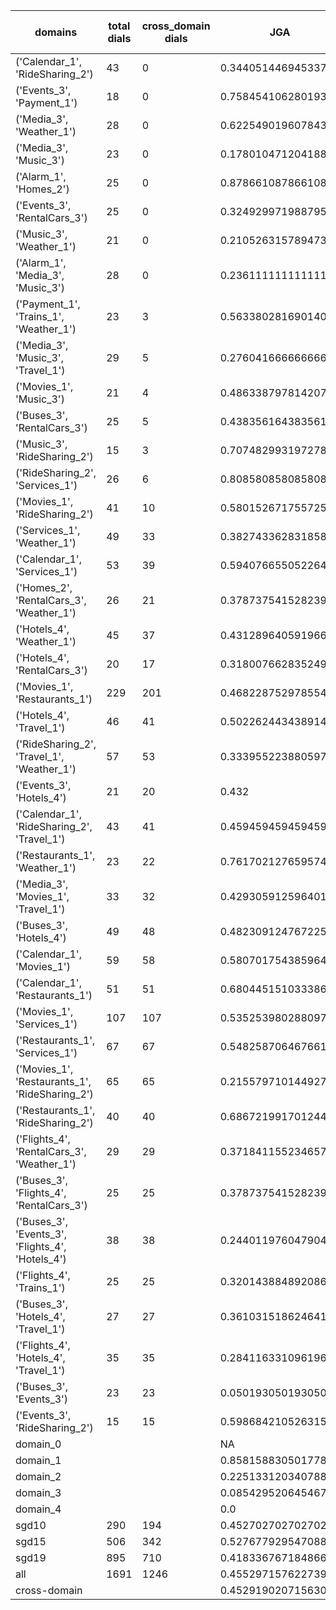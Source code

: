 | domains                                          |   total dials |   cross_domain dials | JGA                 | RSA                | TA                 | CDTA                 |   total turns |   cross-domain turns |
|--------------------------------------------------|---------------|----------------------|---------------------|--------------------|--------------------|----------------------|---------------|----------------------|
| ('Calendar_1', 'RideSharing_2')                  |            43 |                    0 | 0.3440514469453376  | 0.717410192147033  | 0.8360128617363344 | NA                   |           311 |                    0 |
| ('Events_3', 'Payment_1')                        |            18 |                    0 | 0.7584541062801933  | 0.9365358538725373 | 0.9178743961352657 | NA                   |           207 |                    0 |
| ('Media_3', 'Weather_1')                         |            28 |                    0 | 0.6225490196078431  | 0.8590750436300173 | 0.8921568627450981 | NA                   |           204 |                    0 |
| ('Media_3', 'Music_3')                           |            23 |                    0 | 0.17801047120418848 | 0.5738560787443469 | 0.5654450261780105 | NA                   |           191 |                    0 |
| ('Alarm_1', 'Homes_2')                           |            25 |                    0 | 0.8786610878661087  | 0.953071915900863  | 0.9665271966527197 | NA                   |           239 |                    0 |
| ('Events_3', 'RentalCars_3')                     |            25 |                    0 | 0.32492997198879553 | 0.7988574170927111 | 0.6918767507002801 | NA                   |           357 |                    0 |
| ('Music_3', 'Weather_1')                         |            21 |                    0 | 0.21052631578947367 | 0.6272713993572885 | 0.6432748538011696 | NA                   |           171 |                    0 |
| ('Alarm_1', 'Media_3', 'Music_3')                |            28 |                    0 | 0.2361111111111111  | 0.6398564294631707 | 0.7256944444444444 | NA                   |           288 |                    0 |
| ('Payment_1', 'Trains_1', 'Weather_1')           |            23 |                    3 | 0.5633802816901409  | 0.9347922279740462 | 0.8507042253521127 | 0.3333333333333333   |           355 |                    3 |
| ('Media_3', 'Music_3', 'Travel_1')               |            29 |                    5 | 0.2760416666666667  | 0.7288653293421691 | 0.7291666666666666 | 0.2                  |           384 |                    5 |
| ('Movies_1', 'Music_3')                          |            21 |                    4 | 0.48633879781420764 | 0.8246852764094142 | 0.8032786885245902 | 0.25                 |           183 |                    4 |
| ('Buses_3', 'RentalCars_3')                      |            25 |                    5 | 0.4383561643835616  | 0.8722853397782581 | 0.8082191780821918 | 0.0                  |           365 |                    5 |
| ('Music_3', 'RideSharing_2')                     |            15 |                    3 | 0.7074829931972789  | 0.929854778790949  | 0.8979591836734694 | 0.6666666666666666   |           147 |                    3 |
| ('RideSharing_2', 'Services_1')                  |            26 |                    6 | 0.8085808580858086  | 0.9601810515873017 | 0.9405940594059405 | 0.0                  |           303 |                    6 |
| ('Movies_1', 'RideSharing_2')                    |            41 |                   10 | 0.5801526717557252  | 0.9009653951186208 | 0.8727735368956743 | 0.0                  |           393 |                   10 |
| ('Services_1', 'Weather_1')                      |            49 |                   33 | 0.3827433628318584  | 0.8143192488262906 | 0.8495575221238938 | 0.3333333333333333   |           452 |                   48 |
| ('Calendar_1', 'Services_1')                     |            53 |                   39 | 0.5940766550522648  | 0.8753277806849238 | 0.8083623693379791 | 0.16326530612244897  |           574 |                   49 |
| ('Homes_2', 'RentalCars_3', 'Weather_1')         |            26 |                   21 | 0.3787375415282392  | 0.8329365079365073 | 0.6511627906976745 | 0.45454545454545453  |           301 |                   22 |
| ('Hotels_4', 'Weather_1')                        |            45 |                   37 | 0.4312896405919662  | 0.8382165887188215 | 0.7758985200845666 | 0.10810810810810811  |           473 |                   37 |
| ('Hotels_4', 'RentalCars_3')                     |            20 |                   17 | 0.31800766283524906 | 0.8285738915256985 | 0.735632183908046  | 0.0                  |           261 |                   17 |
| ('Movies_1', 'Restaurants_1')                    |           229 |                  201 | 0.46822875297855443 | 0.8664739285302995 | 0.7720413026211279 | 0.17472118959107807  |          2518 |                  269 |
| ('Hotels_4', 'Travel_1')                         |            46 |                   41 | 0.502262443438914   | 0.834946957614422  | 0.8144796380090498 | 0.2926829268292683   |           442 |                   41 |
| ('RideSharing_2', 'Travel_1', 'Weather_1')       |            57 |                   53 | 0.333955223880597   | 0.8090388843709528 | 0.7742537313432836 | 0.14102564102564102  |           536 |                   78 |
| ('Events_3', 'Hotels_4')                         |            21 |                   20 | 0.432               | 0.8176478467617708 | 0.748              | 0.5                  |           250 |                   20 |
| ('Calendar_1', 'RideSharing_2', 'Travel_1')      |            43 |                   41 | 0.4594594594594595  | 0.8114994331065769 | 0.7972972972972973 | 0.024390243902439025 |           444 |                   41 |
| ('Restaurants_1', 'Weather_1')                   |            23 |                   22 | 0.7617021276595745  | 0.9449328449328451 | 0.8978723404255319 | 0.34782608695652173  |           235 |                   23 |
| ('Media_3', 'Movies_1', 'Travel_1')              |            33 |                   32 | 0.42930591259640105 | 0.8565990089575    | 0.8406169665809768 | 0.625                |           389 |                   32 |
| ('Buses_3', 'Hotels_4')                          |            49 |                   48 | 0.4823091247672253  | 0.856127272672112  | 0.8007448789571695 | 0.0625               |           537 |                   48 |
| ('Calendar_1', 'Movies_1')                       |            59 |                   58 | 0.5807017543859649  | 0.8760096994327055 | 0.7894736842105263 | 0.08695652173913043  |           570 |                   69 |
| ('Calendar_1', 'Restaurants_1')                  |            51 |                   51 | 0.6804451510333863  | 0.9258845671724465 | 0.8473767885532592 | 0.26666666666666666  |           629 |                   60 |
| ('Movies_1', 'Services_1')                       |           107 |                  107 | 0.535253980288097   | 0.8841089466089483 | 0.7945413191811979 | 0.26262626262626265  |          1319 |                  198 |
| ('Restaurants_1', 'Services_1')                  |            67 |                   67 | 0.5482587064676617  | 0.9061805278626253 | 0.7930348258706468 | 0.12878787878787878  |          1005 |                  132 |
| ('Movies_1', 'Restaurants_1', 'RideSharing_2')   |            65 |                   65 | 0.21557971014492755 | 0.7830268238483251 | 0.6847826086956522 | 0.09826589595375723  |          1104 |                  173 |
| ('Restaurants_1', 'RideSharing_2')               |            40 |                   40 | 0.6867219917012448  | 0.9330579787383231 | 0.8589211618257261 | 0.0                  |           482 |                   40 |
| ('Flights_4', 'RentalCars_3', 'Weather_1')       |            29 |                   29 | 0.37184115523465705 | 0.8368750836581718 | 0.6425992779783394 | 0.21428571428571427  |           277 |                   56 |
| ('Buses_3', 'Flights_4', 'RentalCars_3')         |            25 |                   25 | 0.3787375415282392  | 0.8210842561671993 | 0.6511627906976745 | 0.0425531914893617   |           301 |                   47 |
| ('Buses_3', 'Events_3', 'Flights_4', 'Hotels_4') |            38 |                   38 | 0.2440119760479042  | 0.704867118823597  | 0.6631736526946108 | 0.2196969696969697   |           668 |                  132 |
| ('Flights_4', 'Trains_1')                        |            25 |                   25 | 0.32014388489208634 | 0.8123440126249114 | 0.6762589928057554 | 0.0                  |           278 |                   25 |
| ('Buses_3', 'Hotels_4', 'Travel_1')              |            27 |                   27 | 0.36103151862464183 | 0.8434760919253396 | 0.7564469914040115 | 0.07407407407407407  |           349 |                   54 |
| ('Flights_4', 'Hotels_4', 'Travel_1')            |            35 |                   35 | 0.2841163310961969  | 0.7767764047038057 | 0.5995525727069351 | 0.11764705882352941  |           447 |                   68 |
| ('Buses_3', 'Events_3')                          |            23 |                   23 | 0.05019305019305019 | 0.7043565561422694 | 0.6447876447876448 | 0.0                  |           259 |                   23 |
| ('Events_3', 'RideSharing_2')                    |            15 |                   15 | 0.5986842105263158  | 0.8492063492063491 | 0.7828947368421053 | 0.0                  |           152 |                   15 |
| domain_0                                         |               |                      | NA                  | NA                 | NA                 | NA                   |             0 |                    0 |
| domain_1                                         |               |                      | 0.858158830501778   | 0.9363904390798483 | 0.9208481496114843 | NA                   |          7593 |                    0 |
| domain_2                                         |               |                      | 0.22513312034078808 | 0.7963591458256606 | 0.6837060702875399 | 0.19269102990033224  |          9390 |                 1505 |
| domain_3                                         |               |                      | 0.0854295206454675  | 0.7645199132092844 | 0.6625533934504034 | 0.023809523809523808 |          2107 |                  294 |
| domain_4                                         |               |                      | 0.0                 | 0.579659615823435  | 0.6346153846153846 | 0.3888888888888889   |           260 |                   54 |
| sgd10                                            |           290 |                  194 | 0.4527027027027027  | 0.8405581902112028 | 0.7812097812097812 | 0.21074380165289255  |          3108 |                  242 |
| sgd15                                            |           506 |                  342 | 0.5276779295470885  | 0.8521272958573323 | 0.8055355859094177 | 0.1415929203539823   |          5564 |                  452 |
| sgd19                                            |           895 |                  710 | 0.41833676718486607 | 0.8350299680760714 | 0.7551039520509458 | 0.17515099223468508  |         10678 |                 1159 |
| all                                              |          1691 |                 1246 | 0.45529715762273903 | 0.8408308459385034 | 0.7737984496124031 | 0.17161359956826766  |         19350 |                 1853 |
| cross-domain                                     |               |                      | 0.4529190207156309  | 0.8484607854797289 | 0.7642588108689804 | 0.17161359956826766  |         14868 |                 1853 |
